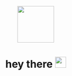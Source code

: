 <div id="header" align="center">
  <img src="https://media.giphy.com/media/bAplZhiLAsNnG/giphy.gif" width="100"/>
</div>
<div id="badges" align="center">
  <img src="https://komarev.com/ghpvc/?username=nataliya-mrs&style=flat-square&color=blue" alt=""/>
</div>
<div id="badges" align="center">
  <h1>
    hey there
    <img src="https://media.giphy.com/media/hvRJCLFzcasrR4ia7z/giphy.gif" width="30px"/>
  </h1>
</div>
